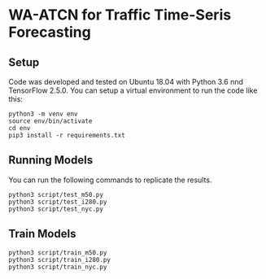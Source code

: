 # WA-ATCN for Traffic Time-Seris Forecasting
## Setup
Code was developed and tested on Ubuntu 18.04 with Python 3.6 nnd TensorFlow 2.5.0. You can setup a virtual environment to run the code like this:
```
python3 -m venv env
source env/bin/activate
cd env
pip3 install -r requirements.txt
```
## Running Models
You can run the following commands to replicate the results.
```
python3 script/test_m50.py
python3 script/test_i280.py
python3 script/test_nyc.py
```
## Train Models
```
python3 script/train_m50.py
python3 script/train_i280.py
python3 script/train_nyc.py
```
